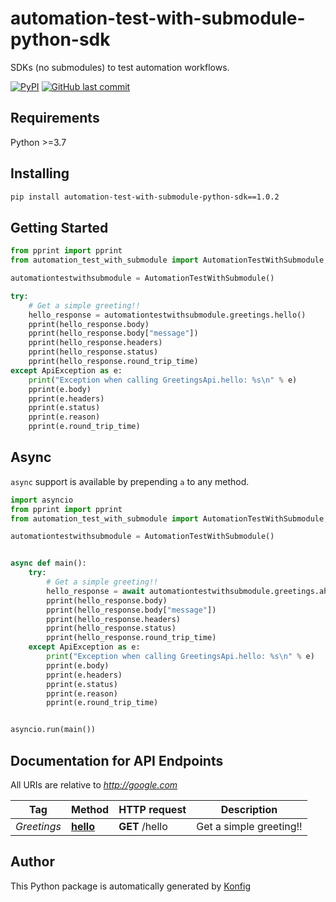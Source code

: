 # automation-test-with-submodule-python-sdk

SDKs (no submodules) to test automation workflows.


[![PyPI](https://img.shields.io/badge/PyPI-v1.0.2-blue)](https://pypi.org/project/automation-test-with-submodule-python-sdk/1.0.2)
[![GitHub last commit](https://img.shields.io/github/last-commit/eddiechayes/automation-test/tree/main/python.svg)](https://github.com/eddiechayes/automation-test/tree/main/python/commits)

## Requirements

Python >=3.7

## Installing

```sh
pip install automation-test-with-submodule-python-sdk==1.0.2
```

## Getting Started

```python
from pprint import pprint
from automation_test_with_submodule import AutomationTestWithSubmodule, ApiException

automationtestwithsubmodule = AutomationTestWithSubmodule()

try:
    # Get a simple greeting!!
    hello_response = automationtestwithsubmodule.greetings.hello()
    pprint(hello_response.body)
    pprint(hello_response.body["message"])
    pprint(hello_response.headers)
    pprint(hello_response.status)
    pprint(hello_response.round_trip_time)
except ApiException as e:
    print("Exception when calling GreetingsApi.hello: %s\n" % e)
    pprint(e.body)
    pprint(e.headers)
    pprint(e.status)
    pprint(e.reason)
    pprint(e.round_trip_time)
```

## Async

`async` support is available by prepending `a` to any method.

```python
import asyncio
from pprint import pprint
from automation_test_with_submodule import AutomationTestWithSubmodule, ApiException

automationtestwithsubmodule = AutomationTestWithSubmodule()


async def main():
    try:
        # Get a simple greeting!!
        hello_response = await automationtestwithsubmodule.greetings.ahello()
        pprint(hello_response.body)
        pprint(hello_response.body["message"])
        pprint(hello_response.headers)
        pprint(hello_response.status)
        pprint(hello_response.round_trip_time)
    except ApiException as e:
        print("Exception when calling GreetingsApi.hello: %s\n" % e)
        pprint(e.body)
        pprint(e.headers)
        pprint(e.status)
        pprint(e.reason)
        pprint(e.round_trip_time)


asyncio.run(main())
```


## Documentation for API Endpoints

All URIs are relative to *http://google.com*

Tag | Method | HTTP request | Description
------------ | ------------- | ------------- | -------------
*Greetings* | [**hello**](docs/apis/tags/GreetingsApi.md#hello) | **GET** /hello | Get a simple greeting!!


## Author
This Python package is automatically generated by [Konfig](https://konfigthis.com)
